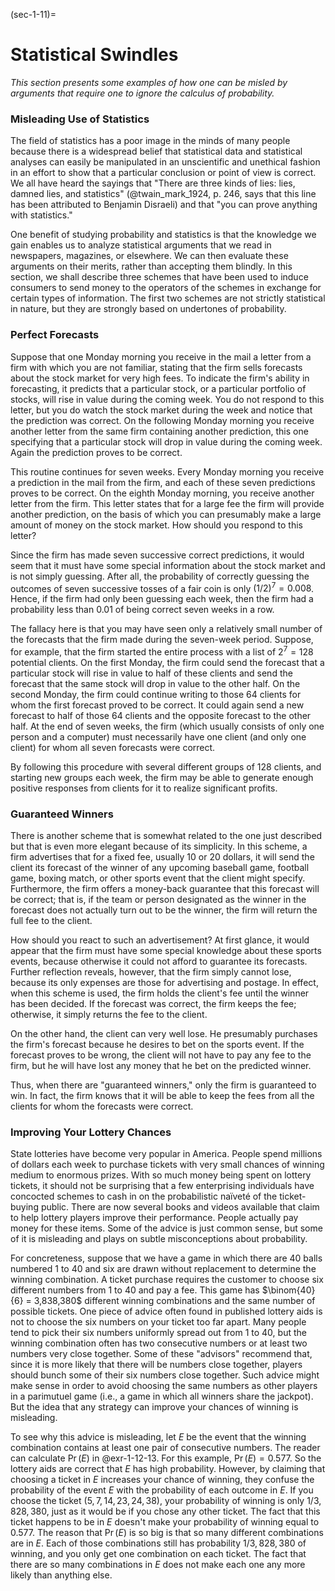 (sec-1-11)=
# Statistical Swindles

*This section presents some examples of how one can be misled by arguments that require one to ignore the calculus of probability.*

### Misleading Use of Statistics

The field of statistics has a poor image in the minds of many people because there is a widespread belief that statistical data and statistical analyses can easily be manipulated in an unscientific and unethical fashion in an effort to show that a particular conclusion or point of view is correct. We all have heard the sayings that "There are three kinds of lies: lies, damned lies, and statistics" (@twain_mark_1924, p. 246, says that this line has been attributed to Benjamin Disraeli) and that "you can prove anything with statistics."

One benefit of studying probability and statistics is that the knowledge we gain enables us to analyze statistical arguments that we read in newspapers, magazines, or elsewhere. We can then evaluate these arguments on their merits, rather than accepting them blindly. In this section, we shall describe three schemes that have been used to induce consumers to send money to the operators of the schemes in exchange for certain types of information. The first two schemes are not strictly statistical in nature, but they are strongly based on undertones of probability.

### Perfect Forecasts

Suppose that one Monday morning you receive in the mail a letter from a firm with which you are not familiar, stating that the firm sells forecasts about the stock market for very high fees. To indicate the firm's ability in forecasting, it predicts that a particular stock, or a particular portfolio of stocks, will rise in value during the coming week. You do not respond to this letter, but you do watch the stock market during the week and notice that the prediction was correct. On the following Monday morning you receive another letter from the same firm containing another prediction, this one specifying that a particular stock will drop in value during the coming week. Again the prediction proves to be correct.

This routine continues for seven weeks. Every Monday morning you receive a prediction in the mail from the firm, and each of these seven predictions proves to be correct. On the eighth Monday morning, you receive another letter from the firm. This letter states that for a large fee the firm will provide another prediction, on the basis of which you can presumably make a large amount of money on the stock market. How should you respond to this letter?

Since the firm has made seven successive correct predictions, it would seem that it must have some special information about the stock market and is not simply guessing. After all, the probability of correctly guessing the outcomes of seven successive tosses of a fair coin is only $(1/2)^7 = 0.008$. Hence, if the firm had only been guessing each week, then the firm had a probability less than 0.01 of being correct seven weeks in a row.

The fallacy here is that you may have seen only a relatively small number of the forecasts that the firm made during the seven-week period. Suppose, for example, that the firm started the entire process with a list of $2^7 = 128$ potential clients. On the first Monday, the firm could send the forecast that a particular stock will rise in value to half of these clients and send the forecast that the same stock will drop in value to the other half. On the second Monday, the firm could continue writing to those 64 clients for whom the first forecast proved to be correct. It could again send a new forecast to half of those 64 clients and the opposite forecast to the other half. At the end of seven weeks, the firm (which usually consists of only one person and a computer) must necessarily have one client (and only one client) for whom all seven forecasts were correct.

By following this procedure with several different groups of 128 clients, and starting new groups each week, the firm may be able to generate enough positive responses from clients for it to realize significant profits.

### Guaranteed Winners

There is another scheme that is somewhat related to the one just described but that is even more elegant because of its simplicity. In this scheme, a firm advertises that for a fixed fee, usually 10 or 20 dollars, it will send the client its forecast of the winner of any upcoming baseball game, football game, boxing match, or other sports event that the client might specify. Furthermore, the firm offers a money-back guarantee that this forecast will be correct; that is, if the team or person designated as the winner in the forecast does not actually turn out to be the winner, the firm will return the full fee to the client.

How should you react to such an advertisement? At first glance, it would appear that the firm must have some special knowledge about these sports events, because otherwise it could not afford to guarantee its forecasts. Further reflection reveals, however, that the firm simply cannot lose, because its only expenses are those for advertising and postage. In effect, when this scheme is used, the firm holds the client's fee until the winner has been decided. If the forecast was correct, the firm keeps the fee; otherwise, it simply returns the fee to the client.

On the other hand, the client can very well lose. He presumably purchases the firm's forecast because he desires to bet on the sports event. If the forecast proves to be wrong, the client will not have to pay any fee to the firm, but he will have lost any money that he bet on the predicted winner.

Thus, when there are "guaranteed winners," only the firm is guaranteed to win. In fact, the firm knows that it will be able to keep the fees from all the clients for whom the forecasts were correct.

### Improving Your Lottery Chances

State lotteries have become very popular in America. People spend millions of dollars each week to purchase tickets with very small chances of winning medium to enormous prizes. With so much money being spent on lottery tickets, it should not be surprising that a few enterprising individuals have concocted schemes to cash in on the probabilistic naïveté of the ticket-buying public. There are now several books and videos available that claim to help lottery players improve their performance. People actually pay money for these items. Some of the advice is just common sense, but some of it is misleading and plays on subtle misconceptions about probability.

For concreteness, suppose that we have a game in which there are 40 balls numbered 1 to 40 and six are drawn without replacement to determine the winning combination. A ticket purchase requires the customer to choose six different numbers from 1 to 40 and pay a fee. This game has $\binom{40}{6} = 3,838,380$ different winning combinations and the same number of possible tickets. One piece of advice often found in published lottery aids is not to choose the six numbers on your ticket too far apart. Many people tend to pick their six numbers uniformly spread out from 1 to 40, but the winning combination often has two consecutive numbers or at least two numbers very close together. Some of these "advisors" recommend that, since it is more likely that there will be numbers close together, players should bunch some of their six numbers close together. Such advice might make sense in order to avoid choosing the same numbers as other players in a parimutuel game (i.e., a game in which all winners share the jackpot). But the idea that any strategy can improve your chances of winning is misleading.

To see why this advice is misleading, let $E$ be the event that the winning combination contains at least one pair of consecutive numbers. The reader can calculate $\Pr(E)$ in @exr-1-12-13. For this example, $\Pr(E) = 0.577$. So the lottery aids are correct that $E$ has high probability. However, by claiming that choosing a ticket in $E$ increases your chance of winning, they confuse the probability of the event $E$ with the probability of each outcome in $E$. If you choose the ticket $(5, 7, 14, 23, 24, 38)$, your probability of winning is only $1/3,828,380$, just as it would be if you chose any other ticket. The fact that this ticket happens to be in $E$ doesn't make your probability of winning equal to 0.577. The reason that $\Pr(E)$ is so big is that so many different combinations are in $E$. Each of those combinations still has probability $1/3,828,380$ of winning, and you only get one combination on each ticket. The fact that there are so many combinations in $E$ does not make each one any more likely than anything else.
